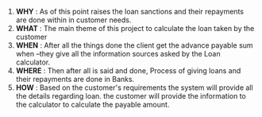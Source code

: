 1.	**WHY**   :  As of this point raises the loan sanctions and their repayments are done within in customer needs.
2.	**WHAT**  :  The main theme of this project to calculate the loan taken by the customer
3.	**WHEN**  :  After all the things done the client get the advance payable sum when –they give all the information sources asked by the Loan calculator.
4.	**WHERE** :  Then after all is said and done, Process of giving loans and their repayments are done in Banks.
5.	**HOW**   :  Based on the customer's requirements the system will provide all the details regarding loan. the customer will provide the information to the calculator to 
                 calculate the payable amount.
